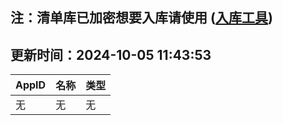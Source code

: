 ## 注：清单库已加密想要入库请使用 ([入库工具](https://github.com/BlankTMing/ManifestAutoUpdate/releases))

## 更新时间：2024-10-05 11:43:53
| AppID | 名称 | 类型  |
| :-------------------- | :----------------------------- | :----------- |
| 无 | 无 | 无 |
